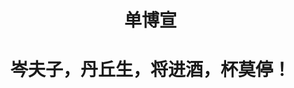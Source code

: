 <div id="user-content-toc">
  <ul align="center" style="list-style: none;">
    <summary>
      <h1>单博宣</h1>
    </summary>
  </ul>
</div>

<div id="user-content-toc">
  <ul align="center" style="list-style: none;">
    <summary>
      <h1>岑夫子，丹丘生，将进酒，杯莫停！</h1>
    </summary>
  </ul>
</div>
